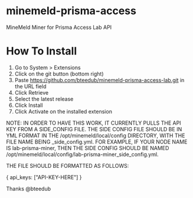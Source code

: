 # minemeld-prisma-access

MineMeld Miner for Prisma Access Lab API

# How To Install

1. Go to System > Extensions
2. Click on the git button (bottom right)
3. Paste https://github.com/bteedub/minemeld-prisma-access-lab.git in the URL field
4. Click Retrieve
5. Select the latest release
6. Click Install
7. Click Activate on the installed extension

NOTE:  IN ORDER TO HAVE THIS WORK, IT CURRENTLY PULLS THE API KEY FROM A SIDE_CONFIG FILE.  THE SIDE CONFIG FILE SHOULD BE IN YML FORMAT IN THE /opt/minemeld/local/config DIRECTORY, WITH THE FILE NAME BEING <NODE-NAME>_side_config.yml.  FOR EXAMPLE, IF YOUR NODE NAME IS lab-prisma-miner, THEN THE SIDE CONFIG SHOULD BE NAMED /opt/minemeld/local/config/lab-prisma-miner_side_config.yml.
  
THE FILE SHOULD BE FORMATTED AS FOLLOWS:

{
api_keys: ["API-KEY-HERE"]
}

Thanks @bteedub
